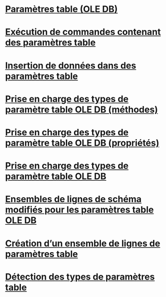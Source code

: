 # [Paramètres table (OLE DB)](table-valued-parameters-ole-db.md)

# [Exécution de commandes contenant des paramètres table](executing-commands-containing-table-valued-parameters.md)
# [Insertion de données dans des paramètres table](inserting-data-into-table-valued-parameters.md)
# [Prise en charge des types de paramètre table OLE DB (méthodes)](ole-db-table-valued-parameter-type-support-methods.md)
# [Prise en charge des types de paramètre table OLE DB (propriétés)](ole-db-table-valued-parameter-type-support-properties.md)
# [Prise en charge des types de paramètre table OLE DB](ole-db-table-valued-parameter-type-support.md)
# [Ensembles de lignes de schéma modifiés pour les paramètres table OLE DB](schema-rowsets-changed-for-ole-db-table-valued-parameters.md)
# [Création d’un ensemble de lignes de paramètres table](table-valued-parameter-rowset-creation.md)
# [Détection des types de paramètres table](table-valued-parameter-type-discovery.md)
